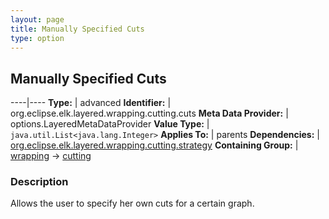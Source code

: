 ```yaml
---
layout: page
title: Manually Specified Cuts
type: option
---
```

## Manually Specified Cuts

----|----
**Type:** | advanced
**Identifier:** | org.eclipse.elk.layered.wrapping.cutting.cuts
**Meta Data Provider:** | options.LayeredMetaDataProvider
**Value Type:** | `java.util.List<java.lang.Integer>`
**Applies To:** | parents
**Dependencies:** | [org.eclipse.elk.layered.wrapping.cutting.strategy](org-eclipse-elk-layered-wrapping-cutting-strategy)
**Containing Group:** | [wrapping](org-eclipse-elk-layered-wrapping) -> [cutting](org-eclipse-elk-layered-wrapping-cutting)

### Description

Allows the user to specify her own cuts for a certain graph.
